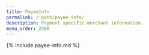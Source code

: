 ```yaml
---
title: PayeeInfo
permalink: /:path/payee-info/
description: Payment specific merchant information.
menu_order: 2300
---
```


{% include payee-info.md %}
